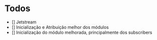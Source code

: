 # Todos
* [] Jetstream
* [] Inicialização e Atribuição melhor dos módulos
* [] Inicialização do módulo melhorada, principalmente dos subscribers